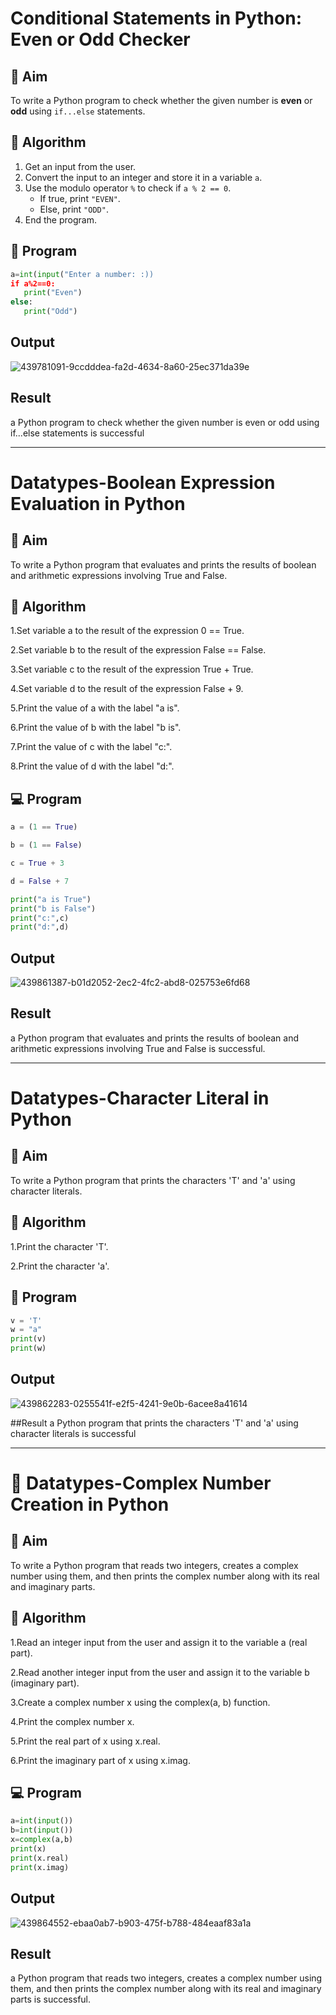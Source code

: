 # Conditional Statements in Python: Even or Odd Checker

## 🎯 Aim
To write a Python program to check whether the given number is **even** or **odd** using `if...else` statements.

## 🧠 Algorithm
1. Get an input from the user.
2. Convert the input to an integer and store it in a variable `a`.
3. Use the modulo operator `%` to check if `a % 2 == 0`.
   - If true, print `"EVEN"`.
   - Else, print `"ODD"`.
4. End the program.

## 🧾 Program
```python
a=int(input("Enter a number: :))
if a%2==0:
   print("Even")
else:
   print("Odd")
```

## Output
![439781091-9ccdddea-fa2d-4634-8a60-25ec371da39e](https://github.com/user-attachments/assets/55655af0-ac9f-44b1-b1e1-32cc5c1fd279)


## Result
a Python program to check whether the given number is even or odd using if...else statements is successful

---

# Datatypes-Boolean Expression Evaluation in Python
## 🎯 Aim
To write a Python program that evaluates and prints the results of boolean and arithmetic expressions involving True and False.


## 🧠 Algorithm

1.Set variable a to the result of the expression 0 == True.

2.Set variable b to the result of the expression False == False.

3.Set variable c to the result of the expression True + True.

4.Set variable d to the result of the expression False + 9.

5.Print the value of a with the label "a is".

6.Print the value of b with the label "b is".

7.Print the value of c with the label "c:".

8.Print the value of d with the label "d:".

## 💻 Program
```python
a = (1 == True)

b = (1 == False)

c = True + 3

d = False + 7

print("a is True")
print("b is False")
print("c:",c)
print("d:",d)
```
## Output
![439861387-b01d2052-2ec2-4fc2-abd8-025753e6fd68](https://github.com/user-attachments/assets/9309879c-36bf-4b28-9150-deef56ec1eda)

## Result
a Python program that evaluates and prints the results of boolean and arithmetic expressions involving True and False is successful.

---

# Datatypes-Character Literal in Python
## 🎯 Aim
To write a Python program that prints the characters 'T' and 'a' using character literals.

## 🧠 Algorithm
1.Print the character 'T'.

2.Print the character 'a'.

## 🧾 Program
```python
v = 'T'
w = "a"
print(v)
print(w)
```
## Output
![439862283-0255541f-e2f5-4241-9e0b-6acee8a41614](https://github.com/user-attachments/assets/74d7eb70-c448-42a5-9da8-c6759d141378)

##Result
a Python program that prints the characters 'T' and 'a' using character literals is successful

---

# 🧮 Datatypes-Complex Number Creation in Python
## 🎯 Aim
To write a Python program that reads two integers, creates a complex number using them, and then prints the complex number along with its real and imaginary parts.

## 🧠 Algorithm
1.Read an integer input from the user and assign it to the variable a (real part).

2.Read another integer input from the user and assign it to the variable b (imaginary part).

3.Create a complex number x using the complex(a, b) function.

4.Print the complex number x.

5.Print the real part of x using x.real.

6.Print the imaginary part of x using x.imag.

## 💻 Program
```python
a=int(input())
b=int(input())
x=complex(a,b)
print(x)
print(x.real)
print(x.imag)
```

## Output
![439864552-ebaa0ab7-b903-475f-b788-484eaaf83a1a](https://github.com/user-attachments/assets/c44807b8-0f39-4b62-816d-ad940b290caa)

## Result
a Python program that reads two integers, creates a complex number using them, and then prints the complex number along with its real and imaginary parts is successful.
